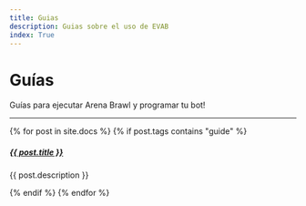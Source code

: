 ```yaml
---
title: Guias
description: Guias sobre el uso de EVAB
index: True
---
```


# Guías

Guías para ejecutar Arena Brawl y programar tu bot!

<div class="section-index">
    <hr class="panel-line">
    {% for post in site.docs %}
	{% if post.tags contains "guide" %}
	<div class="entry">
    <h5><a href="{{ post.url | prepend: site.baseurl }}">{{ post.title }}</a></h5>
    <p>{{ post.description }}</p>
    </div>
	{% endif %}
	{% endfor %}
</div>
